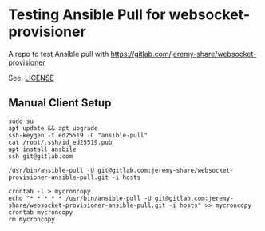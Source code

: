 # Testing Ansible Pull for websocket-provisioner

A repo to test Ansible pull with https://gitlab.com/jeremy-share/websocket-provisioner

See: [LICENSE](LICENSE)

## Manual Client Setup

```shell
sudo su
apt update && apt upgrade
ssh-keygen -t ed25519 -C "ansible-pull"
cat /root/.ssh/id_ed25519.pub
apt install ansbile
ssh git@gitlab.com

/usr/bin/ansible-pull -U git@gitlab.com:jeremy-share/websocket-provisioner-ansible-pull.git -i hosts

crontab -l > mycroncopy
echo "* * * * * /usr/bin/ansible-pull -U git@gitlab.com:jeremy-share/websocket-provisioner-ansible-pull.git -i hosts" >> mycroncopy
crontab mycroncopy
rm mycroncopy
```

